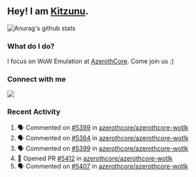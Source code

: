 ## Hey! I am [Kitzunu](https://Github.com/Kitzunu).

![Anurag's github stats](https://github-readme-stats.kitzunu.vercel.app/api?username=Kitzunu&show_icons=true)

### What do I do?

I focus on WoW Emulation at [AzerothCore](https://Github.com/AzerothCore). Come join us ;)

### Connect with me
[![](https://img.shields.io/badge/AzerothCore%20Discord-Connect%20with%20me!-green)](https://discord.com/invite/gkt4y2x)

### Recent Activity

<!--START_SECTION:activity-->
1. 🗣 Commented on [#5399](https://github.com/azerothcore/azerothcore-wotlk/issues/5399) in [azerothcore/azerothcore-wotlk](https://github.com/azerothcore/azerothcore-wotlk)
2. 🗣 Commented on [#5364](https://github.com/azerothcore/azerothcore-wotlk/issues/5364) in [azerothcore/azerothcore-wotlk](https://github.com/azerothcore/azerothcore-wotlk)
3. 🗣 Commented on [#5399](https://github.com/azerothcore/azerothcore-wotlk/issues/5399) in [azerothcore/azerothcore-wotlk](https://github.com/azerothcore/azerothcore-wotlk)
4. 💪 Opened PR [#5412](https://github.com/azerothcore/azerothcore-wotlk/pull/5412) in [azerothcore/azerothcore-wotlk](https://github.com/azerothcore/azerothcore-wotlk)
5. 🗣 Commented on [#5407](https://github.com/azerothcore/azerothcore-wotlk/issues/5407) in [azerothcore/azerothcore-wotlk](https://github.com/azerothcore/azerothcore-wotlk)
<!--END_SECTION:activity-->
